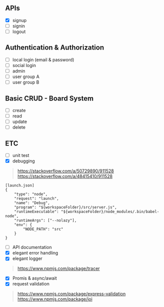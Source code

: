 ## APIs
- [x] signup
- [ ] signin
- [ ] logout

## Authentication & Authorization
- [ ] local login (email & password)
- [ ] social login
- [ ] admin
- [ ] user group A
- [ ] user group B

## Basic CRUD - Board System
- [ ] create
- [ ] read
- [ ] update
- [ ] delete

## ETC
- [ ] unit test
- [x] debugging
> https://stackoverflow.com/a/50729890/911528
> https://stackoverflow.com/a/48415410/911528
```
[launch.json]
{
    "type": "node",
    "request": "launch",
    "name": "Debug",
    "program": "${workspaceFolder}/src/server.js",
    "runtimeExecutable": "${workspaceFolder}/node_modules/.bin/babel-node",
    "runtimeArgs": ["--nolazy"],
    "env": {
        "NODE_PATH": "src"
    }
}
```
- [ ] API documentation
- [x] elegant error handling
- [x] elegant logger
> https://www.npmjs.com/package/tracer

- [x] Promis & async/await
- [x] request validation
> https://www.npmjs.com/package/express-validation
> https://www.npmjs.com/package/joi